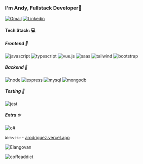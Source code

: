 ### I'm Andy, Fullstack Developer👋

<a target="_blank" href="mailto:arodriguezesteban@gmail.com"><img src="https://img.shields.io/badge/Gmail-D14836?style=for-the-badge&logo=gmail&logoColor=white" alt=Gmail /></a>
<a target="_blank" href="https://www.linkedin.com/in/arodriguezesteban/"><img src="https://img.shields.io/badge/LinkedIn-0077B5?style=for-the-badge&logo=linkedin&logoColor=white" alt=Linkedin /></a> 

#### **Tech Stack: 💻**

##### Frontend 🎨

<img src="https://img.shields.io/badge/JavaScript-323330?style=for-the-badge&logo=javascript&logoColor=F7DF1E" alt="javascript" />
<img src="https://img.shields.io/badge/TypeScript-007ACC?style=for-the-badge&logo=typescript&logoColor=white" alt="typescript" />
<img src="https://img.shields.io/badge/Vue.js-35495E?style=for-the-badge&logo=vue.js&logoColor=4FC08D" alt="vue.js" />
<img src="https://img.shields.io/badge/Sass-CC6699?style=for-the-badge&logo=sass&logoColor=whit" alt="saas" />
<img src="https://img.shields.io/badge/Tailwind_CSS-38B2AC?style=for-the-badge&logo=tailwind-css&logoColor=white" alt="tailwind" />
<img src="https://img.shields.io/badge/Bootstrap-563D7C?style=for-the-badge&logo=bootstrap&logoColor=white" alt="bootstrap" /> 

##### Backend 🔧

<img src="https://img.shields.io/badge/Node.js-43853D?style=for-the-badge&logo=node.js&logoColor=white" alt="node" />
<img src="https://img.shields.io/badge/Express.js-404D59?style=for-the-badge" alt="express" />
<img src="https://img.shields.io/badge/MySQL-00000F?style=for-the-badge&logo=mysql&logoColor=white" alt="mysql" />
<img src="https://img.shields.io/badge/MongoDB-4EA94B?style=for-the-badge&logo=mongodb&logoColor=white" alt="mongodb" /> 

##### Testing 🧪

<img src="https://img.shields.io/badge/Jest-323330?style=for-the-badge&logo=Jest&logoColor=white" alt="jest" /> 

##### Extra ✨

<img src="https://img.shields.io/badge/C%23-239120?style=for-the-badge&logo=c-sharp&logoColor=white" alt="c#" /> 

`Website` - [arodriguez.vercel.app](https://arodriguez.vercel.app)

<p align="left">
<img src="https://github-readme-stats.vercel.app/api?username=elangosundar&theme=dark&show_icons=true" alt="Elangovan" />
</p>
<p align="left">
<img align="left" src="https://github-readme-stats.vercel.app/api/top-langs?username=coffeaddict&theme=dark&show_icons=true&locale=en&layout=compact" alt="coffeaddict" />
</p>

